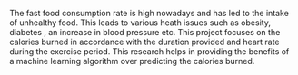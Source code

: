 The fast food consumption rate is high nowadays and has led to the intake of unhealthy food. This leads to various heath issues such as obesity, diabetes , an increase in blood pressure etc. This project focuses on the calories burned in accordance with the duration provided and heart rate during the exercise period. This research helps in providing the benefits of a machine learning algorithm over predicting the calories burned.
